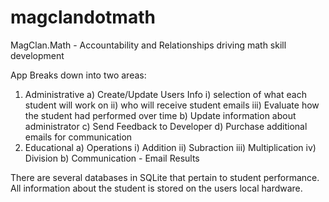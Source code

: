 # magclandotmath
MagClan.Math - Accountability and Relationships driving math skill development

App Breaks down into two areas:
1) Administrative
  a) Create/Update Users Info
    i) selection of what each student will work on
    ii) who will receive student emails 
    iii) Evaluate how the student had performed over time
  b) Update information about administrator
  c) Send Feedback to Developer
  d) Purchase additional emails for communication
2) Educational
  a) Operations
    i) Addition
    ii) Subraction
    iii) Multiplication
    iv) Division
  b) Communication - Email Results

There are several databases in SQLite that pertain to student performance. All information about the student is stored on the users local hardware.
